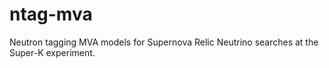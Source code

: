 # ntag-mva
Neutron tagging MVA models for Supernova Relic Neutrino searches at the Super-K experiment.
